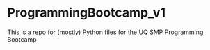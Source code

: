 # ProgrammingBootcamp_v1
This is a repo for (mostly) Python files for the UQ SMP Programming Bootcamp
